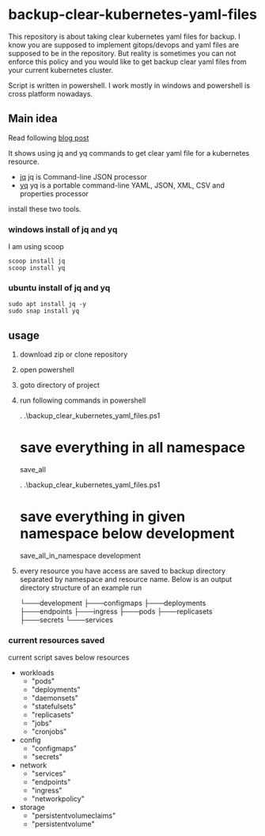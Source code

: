 # backup-clear-kubernetes-yaml-files

This repository is about taking clear kubernetes yaml files for backup.
I know you are supposed to implement gitops/devops and yaml files are supposed to be in the repository.
But reality is sometimes you can not enforce this policy and you would like to get backup clear yaml files from your current kubernetes cluster.

Script is written in powershell.
I work mostly in windows and powershell is cross platform nowadays.

## Main idea

Read following [blog post](https://fabianlee.org/2022/06/06/kubernetes-export-a-clean-yaml-manifest-that-can-be-re-imported/
)

It shows using jq and yq commands to get clear yaml file for a kubernetes resource.



- [jq](https://github.com/stedolan/jq/) jq is Command-line JSON processor 
- [yq](https://github.com/mikefarah/yq) yq is a portable command-line YAML, JSON, XML, CSV and properties processor 


install these two tools.

### windows install of jq and yq

I am using scoop


	scoop install jq
	scoop install yq

### ubuntu install of jq and yq



	sudo apt install jq -y
	sudo snap install yq

## usage

1. download zip or clone repository
2. open powershell
3. goto directory of project

4. run following commands in powershell


	.  .\backup_clear_kubernetes_yaml_files.ps1 
	# save everything in all namespace
	save_all

	.  .\backup_clear_kubernetes_yaml_files.ps1 
	# save everything in given namespace below development
	save_all_in_namespace development


5. every resource you have access are saved to backup directory separated by namespace and resource name.
Below is an output directory structure of an example run


	└───development
	    ├───configmaps
	    ├───deployments
	    ├───endpoints
	    ├───ingress
	    ├───pods
	    ├───replicasets
	    ├───secrets
	    └───services

### current resources saved

current script saves below resources

- workloads
	- "pods"
	- "deployments"
	- "daemonsets"
	- "statefulsets"
	- "replicasets"
	- "jobs"
	- "cronjobs"
- config
	- "configmaps"
	- "secrets"
- network
	- "services"
	- "endpoints"
	- "ingress"
	- "networkpolicy"
- storage
	- "persistentvolumeclaims"
	- "persistentvolume"



